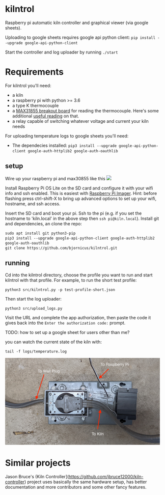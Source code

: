 # kilntrol
Raspberry pi automatic kiln controller and graphical viewer (via google sheets).

Uploading to google sheets requires google api python client:
`pip install --upgrade google-api-python-client`

Start the controller and log uploader by running `./start`

# Requirements
For kilntrol you'll need:
- a kiln
- a raspberry pi with python >= 3.6
- a type K thermocouple
- a [MAX31855 breakout board](https://www.adafruit.com/product/269) for reading the thermocouple. Here's some additional [useful reading](https://learn.adafruit.com/thermocouple) on that.
- a relay capable of switching whatever voltage and current your kiln needs 

For uploading temperature logs to google sheets you'll need:
- The dependecies installed: `pip3 install --upgrade google-api-python-client google-auth-httplib2 google-auth-oauthlib`

## setup
Wire up your raspberry pi and max30855 like this ![](pi_wiring.png)

Install Raspberry Pi OS Lite on the SD card and configure it with your wifi info and ssh enabled.  This is easiest with [Raspberry Pi Imager](https://www.raspberrypi.com/software/). Hint: before flashing press ctrl-shift-X to bring up advanced options to set up your wifi, hostname, and ssh access.

Insert the SD card and boot your pi. Ssh to the pi (e.g. if you set the hostname to 'kiln.local' in the above step then `ssh pi@kiln.local`). Install git and dependencies, an clone the repo:
```
sudo apt install git python3-pip
pip3 install --upgrade google-api-python-client google-auth-httplib2 google-auth-oauthlib
git clone https://github.com/bjornicus/kilntrol.git
```

## running
Cd into the kilntrol directory, choose the profile you want to run and start kilntrol with that profile. For example, to run the short test profile: 
```
python3 src/kilntrol.py -p test-profile-short.json
```
Then start the log uploader:
```
python3 src/upload_logs.py 
```
Visit the URL and complete the app authorization, then paste the code it gives back into the `Enter the authorization code:` prompt.

TODO: how to set up a google sheet for users other than me?

you can watch the current state of the kiln with:
```
tail -f logs/temperature.log
```
![](relay.jpg)

# Similar projects
Jason Bruce's (Kiln Controller](https://github.com/jbruce12000/kiln-controller) project uses basically the same hardware setup, has better documentation and more contributors and some other fancy features.  